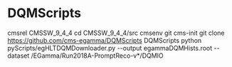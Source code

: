 # DQMScripts
cmsrel CMSSW_9_4_4
cd CMSSW_9_4_4/src
cmsenv
git cms-init
git clone https://github.com/cms-egamma/DQMScripts DQMScripts
python pyScripts/egHLTDQMDownloader.py --output egammaDQMHists.root --dataset /EGamma/Run2018A-PromptReco-v\*/DQMIO
